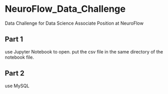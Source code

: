 # NeuroFlow_Data_Challenge
Data Challenge for Data Science Associate Position at NeuroFlow

## Part 1
use Jupyter Notebook to open. 
put the csv file in the same directory of the notebook file.  
## Part 2
use MySQL
